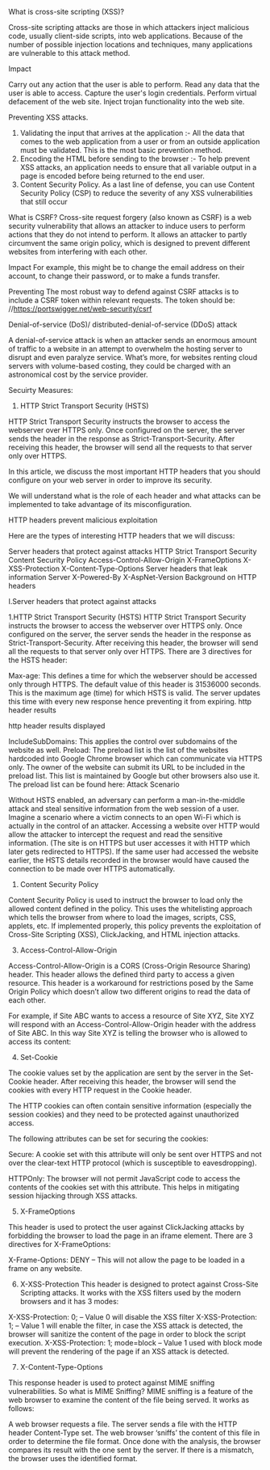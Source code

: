 What is cross-site scripting (XSS)?

Cross-site scripting attacks are those in which attackers inject malicious code, usually client-side scripts, into web applications. Because of the number of possible injection locations and techniques, many applications are vulnerable to this attack method.

Impact

Carry out any action that the user is able to perform.
Read any data that the user is able to access.
Capture the user's login credentials.
Perform virtual defacement of the web site.
Inject trojan functionality into the web site.

Preventing XSS attacks.

1. Validating the input that arrives at the application :- All the data that comes to the web application from a user or from an outside application must be validated. This is the most basic prevention method.
2. Encoding the HTML before sending to the browser :- To help prevent XSS attacks, an application needs to ensure that all variable output in a page is encoded before being returned to the end user.
3. Content Security Policy. As a last line of defense, you can use Content Security Policy (CSP) to reduce the severity of any XSS vulnerabilities that still occur

What is CSRF?
Cross-site request forgery (also known as CSRF) is a web security vulnerability that allows an attacker to induce users to perform actions that they do not intend to perform. It allows an attacker to partly circumvent the same origin policy, which is designed to prevent different websites from interfering with each other.

Impact
For example, this might be to change the email address on their account, to change their password, or to make a funds transfer.

Preventing
The most robust way to defend against CSRF attacks is to include a CSRF token within relevant requests. The token should be:
//https://portswigger.net/web-security/csrf

Denial-of-service (DoS)/ distributed-denial-of-service (DDoS) attack

A denial-of-service attack is when an attacker sends an enormous amount of traffic to a website in an attempt to overwhelm the hosting server to disrupt and even paralyze service. What’s more, for websites renting cloud servers with volume-based costing, they could be charged with an astronomical cost by the service provider.

Secuirty Measures:

1. HTTP Strict Transport Security (HSTS)

HTTP Strict Transport Security instructs the browser to access the webserver over HTTPS only. Once configured on the server, the server sends the header in the response as Strict-Transport-Security. After receiving this header, the browser will send all the requests to that server only over HTTPS.

In this article, we discuss the most important HTTP headers that you should configure on your web server in order to improve its security.

We will understand what is the role of each header and what attacks can be implemented to take advantage of its misconfiguration.

HTTP headers prevent malicious exploitation

Here are the types of interesting HTTP headers that we will discuss:

Server headers that protect against attacks
HTTP Strict Transport Security
Content Security Policy
Access-Control-Allow-Origin
X-FrameOptions
X-XSS-Protection
X-Content-Type-Options
Server headers that leak information
Server
X-Powered-By
X-AspNet-Version
Background on HTTP headers

I.Server headers that protect against attacks

1.HTTP Strict Transport Security (HSTS)
HTTP Strict Transport Security instructs the browser to access the webserver over HTTPS only. Once configured on the server, the server sends the header in the response as Strict-Transport-Security. After receiving this header, the browser will send all the requests to that server only over HTTPS. There are 3 directives for the HSTS header:

Max-age: This defines a time for which the webserver should be accessed only through HTTPS. The default value of this header is 31536000 seconds. This is the maximum age (time) for which HSTS is valid. The server updates this time with every new response hence preventing it from expiring.
http header results

http header results displayed

IncludeSubDomains: This applies the control over subdomains of the website as well.
Preload: The preload list is the list of the websites hardcoded into Google Chrome browser which can communicate via HTTPS only. The owner of the website can submit its URL to be included in the preload list. This list is maintained by Google but other browsers also use it. The preload list can be found here:
Attack Scenario

Without HSTS enabled, an adversary can perform a man-in-the-middle attack and steal sensitive information from the web session of a user. Imagine a scenario where a victim connects to an open Wi-Fi which is actually in the control of an attacker. Accessing a website over HTTP would allow the attacker to intercept the request and read the sensitive information. (The site is on HTTPS but user accesses it with HTTP which later gets redirected to HTTPS). If the same user had accessed the website earlier, the HSTS details recorded in the browser would have caused the connection to be made over HTTPS automatically.

1. Content Security Policy

Content Security Policy is used to instruct the browser to load only the allowed content defined in the policy. This uses the whitelisting approach which tells the browser from where to load the images, scripts, CSS, applets, etc. If implemented properly, this policy prevents the exploitation of Cross-Site Scripting (XSS), ClickJacking, and HTML injection attacks.

3. Access-Control-Allow-Origin

Access-Control-Allow-Origin is a CORS (Cross-Origin Resource Sharing) header. This header allows the defined third party to access a given resource. This header is a workaround for restrictions posed by the Same Origin Policy which doesn’t allow two different origins to read the data of each other.

For example, if Site ABC wants to access a resource of Site XYZ, Site XYZ will respond with an Access-Control-Allow-Origin header with the address of Site ABC. In this way Site XYZ is telling the browser who is allowed to access its content:

4. Set-Cookie

The cookie values set by the application are sent by the server in the Set-Cookie header. After receiving this header, the browser will send the cookies with every HTTP request in the Cookie header.

The HTTP cookies can often contain sensitive information (especially the session cookies) and they need to be protected against unauthorized access.

The following attributes can be set for securing the cookies:

Secure: A cookie set with this attribute will only be sent over HTTPS and not over the clear-text HTTP protocol (which is susceptible to eavesdropping).

HTTPOnly: The browser will not permit JavaScript code to access the contents of the cookies set with this attribute. This helps in mitigating session hijacking through XSS attacks.

5. X-FrameOptions

This header is used to protect the user against ClickJacking attacks by forbidding the browser to load the page in an iframe element. There are 3 directives for X-FrameOptions:

X-Frame-Options: DENY – This will not allow the page to be loaded in a frame on any website.

6. X-XSS-Protection
   This header is designed to protect against Cross-Site Scripting attacks. It works with the XSS filters used by the modern browsers and it has 3 modes:

X-XSS-Protection: 0; – Value 0 will disable the XSS filter
X-XSS-Protection: 1; – Value 1 will enable the filter, in case the XSS attack is detected, the browser will sanitize the content of the page in order to block the script execution.
X-XSS-Protection: 1; mode=block – Value 1 used with block mode will prevent the rendering of the page if an XSS attack is detected.

7. X-Content-Type-Options

This response header is used to protect against MIME sniffing vulnerabilities. So what is MIME Sniffing? MIME sniffing is a feature of the web browser to examine the content of the file being served. It works as follows:

A web browser requests a file. The server sends a file with the HTTP header Content-Type set.
The web browser ‘sniffs’ the content of this file in order to determine the file format.
Once done with the analysis, the browser compares its result with the one sent by the server. If there is a mismatch, the browser uses the identified format.
